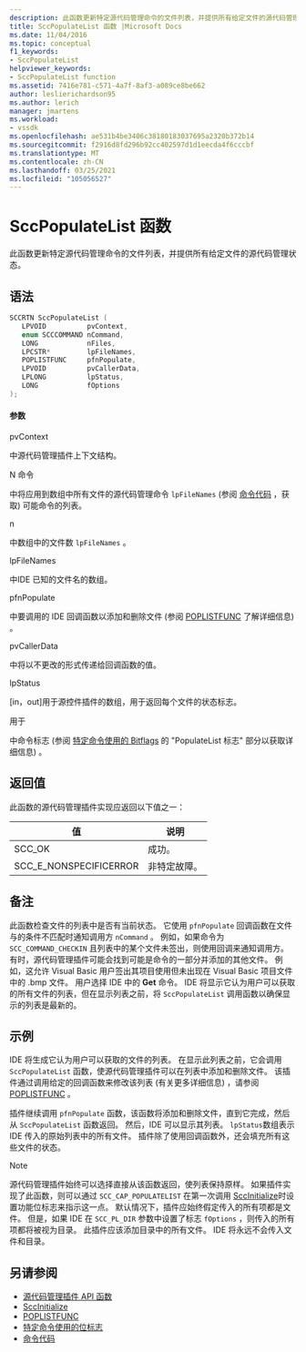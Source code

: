 ```yaml
---
description: 此函数更新特定源代码管理命令的文件列表，并提供所有给定文件的源代码管理状态。
title: SccPopulateList 函数 |Microsoft Docs
ms.date: 11/04/2016
ms.topic: conceptual
f1_keywords:
- SccPopulateList
helpviewer_keywords:
- SccPopulateList function
ms.assetid: 7416e781-c571-4a7f-8af3-a089ce8be662
author: leslierichardson95
ms.author: lerich
manager: jmartens
ms.workload:
- vssdk
ms.openlocfilehash: ae531b4be3406c38180183037695a2320b372b14
ms.sourcegitcommit: f2916d8fd296b92cc402597d1d1eecda4f6cccbf
ms.translationtype: MT
ms.contentlocale: zh-CN
ms.lasthandoff: 03/25/2021
ms.locfileid: "105056527"
---
```

# <a name="sccpopulatelist-function"></a>SccPopulateList 函数
此函数更新特定源代码管理命令的文件列表，并提供所有给定文件的源代码管理状态。

## <a name="syntax"></a>语法

```cpp
SCCRTN SccPopulateList (
   LPVOID          pvContext,
   enum SCCCOMMAND nCommand,
   LONG            nFiles,
   LPCSTR*         lpFileNames,
   POPLISTFUNC     pfnPopulate,
   LPVOID          pvCallerData,
   LPLONG          lpStatus,
   LONG            fOptions
);
```

#### <a name="parameters"></a>参数
 pvContext

中源代码管理插件上下文结构。

 N 命令

中将应用到数组中所有文件的源代码管理命令 `lpFileNames` (参阅 [命令代码](../extensibility/command-code-enumerator.md) ，获取) 可能命令的列表。

 n

中数组中的文件数 `lpFileNames` 。

 lpFileNames

中IDE 已知的文件名的数组。

 pfnPopulate

中要调用的 IDE 回调函数以添加和删除文件 (参阅 [POPLISTFUNC](../extensibility/poplistfunc.md) 了解详细信息) 。

 pvCallerData

中将以不更改的形式传递给回调函数的值。

 lpStatus

[in，out]用于源控件插件的数组，用于返回每个文件的状态标志。

 用于

中命令标志 (参阅 [特定命令使用的 Bitflags](../extensibility/bitflags-used-by-specific-commands.md) 的 "PopulateList 标志" 部分以获取详细信息) 。

## <a name="return-value"></a>返回值
 此函数的源代码管理插件实现应返回以下值之一：

|值|说明|
|-----------|-----------------|
|SCC_OK|成功。|
|SCC_E_NONSPECIFICERROR|非特定故障。|

## <a name="remarks"></a>备注
 此函数检查文件的列表中是否有当前状态。 它使用 `pfnPopulate` 回调函数在文件与的条件不匹配时通知调用方 `nCommand` 。 例如，如果命令为 `SCC_COMMAND_CHECKIN` 且列表中的某个文件未签出，则使用回调来通知调用方。 有时，源代码管理插件可能会找到可能是命令的一部分并添加的其他文件。 例如，这允许 Visual Basic 用户签出其项目使用但未出现在 Visual Basic 项目文件中的 .bmp 文件。 用户选择 IDE 中的 **Get** 命令。 IDE 将显示它认为用户可以获取的所有文件的列表，但在显示列表之前，将 `SccPopulateList` 调用函数以确保显示的列表是最新的。

## <a name="example"></a>示例
 IDE 将生成它认为用户可以获取的文件的列表。 在显示此列表之前，它会调用 `SccPopulateList` 函数，使源代码管理插件可以在列表中添加和删除文件。 该插件通过调用给定的回调函数来修改该列表 (有关更多详细信息) ，请参阅 [POPLISTFUNC](../extensibility/poplistfunc.md) 。

 插件继续调用 `pfnPopulate` 函数，该函数将添加和删除文件，直到它完成，然后从 `SccPopulateList` 函数返回。 然后，IDE 可以显示其列表。 `lpStatus`数组表示 IDE 传入的原始列表中的所有文件。 插件除了使用回调函数外，还会填充所有这些文件的状态。

> [!NOTE]
> 源代码管理插件始终可以选择直接从该函数返回，使列表保持原样。 如果插件实现了此函数，则可以通过 `SCC_CAP_POPULATELIST` 在第一次调用 [SccInitialize](../extensibility/sccinitialize-function.md)时设置功能位标志来指示这一点。 默认情况下，插件应始终假定传入的所有项都是文件。 但是，如果 IDE 在 `SCC_PL_DIR` 参数中设置了标志 `fOptions` ，则传入的所有项都将被视为目录。 此插件应该添加目录中的所有文件。 IDE 将永远不会传入文件和目录。

## <a name="see-also"></a>另请参阅
- [源代码管理插件 API 函数](../extensibility/source-control-plug-in-api-functions.md)
- [SccInitialize](../extensibility/sccinitialize-function.md)
- [POPLISTFUNC](../extensibility/poplistfunc.md)
- [特定命令使用的位标志](../extensibility/bitflags-used-by-specific-commands.md)
- [命令代码](../extensibility/command-code-enumerator.md)
